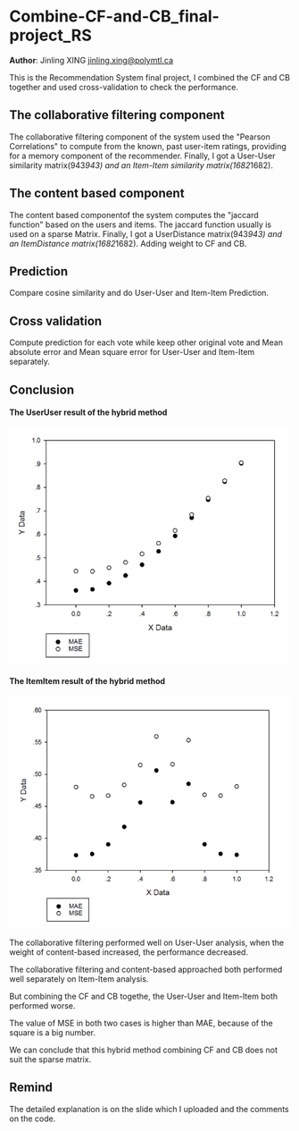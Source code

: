 # Combine-CF-and-CB_final-project_RS

**Author**: Jinling XING jinling.xing@polymtl.ca

This is the Recommendation System final project, I combined the CF and CB together and used cross-validation to check the performance.

## The collaborative filtering component
The collaborative filtering component of the system used the "Pearson Correlations" to compute from the known, past user-item ratings, providing for a memory component of the recommender. Finally, I got a User-User similarity matrix(943*943) and an Item-Item similarity matrix(1682*1682).

## The content based component 
The content based componentof the system computes the "jaccard function" based on the users and items. The jaccard function
usually is used on a sparse Matrix. Finally, I got a UserDistance matrix(943*943) and an ItemDistance matrix(1682*1682).
Adding weight to CF and CB.

## Prediction
Compare cosine similarity and do User-User and Item-Item Prediction.

## Cross validation
Compute prediction for each vote while keep other original vote and Mean absolute error and Mean square error for
User-User and Item-Item separately.

## Conclusion
#### The UserUser result of the hybrid method
![image](https://github.com/jinglingxing/Combine-CF-and-CB_final-project_RS/blob/master/UserUser_Result.png)
#### The ItemItem result of the hybrid method
![image](https://github.com/jinglingxing/Combine-CF-and-CB_final-project_RS/blob/master/ItemItem_Result.png)

The collaborative filtering performed well on User-User analysis, when the weight of content-based increased, the performance decreased.

The collaborative filtering and content-based approached both performed well separately on Item-Item analysis.

But combining the CF and CB togethe, the User-User and Item-Item both performed worse.

The value of MSE in both two cases is higher than MAE, because of the square is a big number.

We can conclude that this hybrid method combining CF and CB does not suit the sparse matrix.

## Remind 
The detailed explanation is on the slide which I uploaded and the comments on the code.
